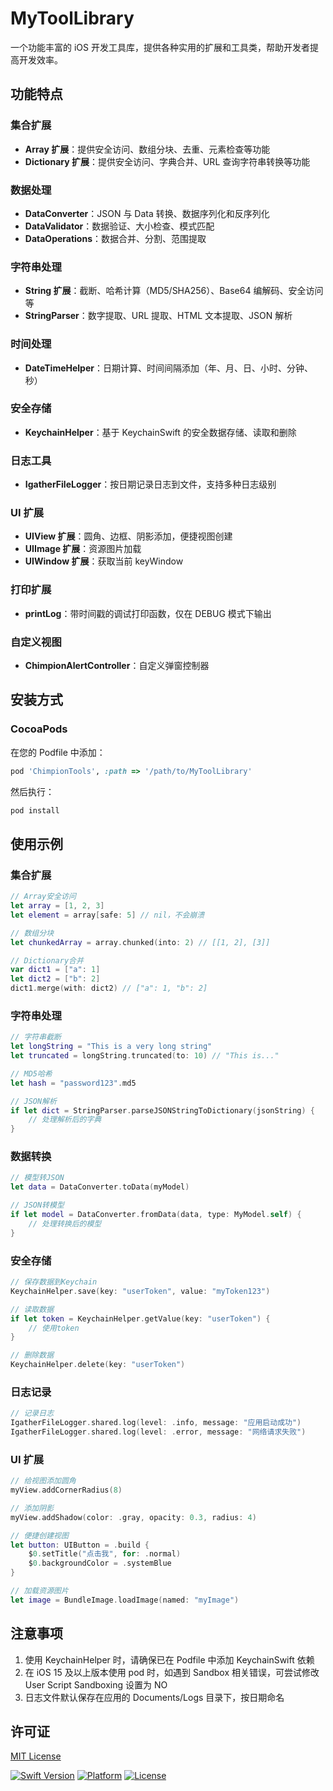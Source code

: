 # MyToolLibrary

一个功能丰富的 iOS 开发工具库，提供各种实用的扩展和工具类，帮助开发者提高开发效率。

## 功能特点

### 集合扩展

- **Array 扩展**：提供安全访问、数组分块、去重、元素检查等功能
- **Dictionary 扩展**：提供安全访问、字典合并、URL 查询字符串转换等功能

### 数据处理

- **DataConverter**：JSON 与 Data 转换、数据序列化和反序列化
- **DataValidator**：数据验证、大小检查、模式匹配
- **DataOperations**：数据合并、分割、范围提取

### 字符串处理

- **String 扩展**：截断、哈希计算（MD5/SHA256）、Base64 编解码、安全访问等
- **StringParser**：数字提取、URL 提取、HTML 文本提取、JSON 解析

### 时间处理

- **DateTimeHelper**：日期计算、时间间隔添加（年、月、日、小时、分钟、秒）

### 安全存储

- **KeychainHelper**：基于 KeychainSwift 的安全数据存储、读取和删除

### 日志工具

- **IgatherFileLogger**：按日期记录日志到文件，支持多种日志级别

### UI 扩展

- **UIView 扩展**：圆角、边框、阴影添加，便捷视图创建
- **UIImage 扩展**：资源图片加载
- **UIWindow 扩展**：获取当前 keyWindow

### 打印扩展

- **printLog**：带时间戳的调试打印函数，仅在 DEBUG 模式下输出

### 自定义视图

- **ChimpionAlertController**：自定义弹窗控制器

## 安装方式

### CocoaPods

在您的 Podfile 中添加：

```ruby
pod 'ChimpionTools', :path => '/path/to/MyToolLibrary'
```

然后执行：

```bash
pod install
```

## 使用示例

### 集合扩展

```swift
// Array安全访问
let array = [1, 2, 3]
let element = array[safe: 5] // nil，不会崩溃

// 数组分块
let chunkedArray = array.chunked(into: 2) // [[1, 2], [3]]

// Dictionary合并
var dict1 = ["a": 1]
let dict2 = ["b": 2]
dict1.merge(with: dict2) // ["a": 1, "b": 2]
```

### 字符串处理

```swift
// 字符串截断
let longString = "This is a very long string"
let truncated = longString.truncated(to: 10) // "This is..."

// MD5哈希
let hash = "password123".md5

// JSON解析
if let dict = StringParser.parseJSONStringToDictionary(jsonString) {
    // 处理解析后的字典
}
```

### 数据转换

```swift
// 模型转JSON
let data = DataConverter.toData(myModel)

// JSON转模型
if let model = DataConverter.fromData(data, type: MyModel.self) {
    // 处理转换后的模型
}
```

### 安全存储

```swift
// 保存数据到Keychain
KeychainHelper.save(key: "userToken", value: "myToken123")

// 读取数据
if let token = KeychainHelper.getValue(key: "userToken") {
    // 使用token
}

// 删除数据
KeychainHelper.delete(key: "userToken")
```

### 日志记录

```swift
// 记录日志
IgatherFileLogger.shared.log(level: .info, message: "应用启动成功")
IgatherFileLogger.shared.log(level: .error, message: "网络请求失败")
```

### UI 扩展

```swift
// 给视图添加圆角
myView.addCornerRadius(8)

// 添加阴影
myView.addShadow(color: .gray, opacity: 0.3, radius: 4)

// 便捷创建视图
let button: UIButton = .build {
    $0.setTitle("点击我", for: .normal)
    $0.backgroundColor = .systemBlue
}

// 加载资源图片
let image = BundleImage.loadImage(named: "myImage")
```

## 注意事项

1. 使用 KeychainHelper 时，请确保已在 Podfile 中添加 KeychainSwift 依赖
2. 在 iOS 15 及以上版本使用 pod 时，如遇到 Sandbox 相关错误，可尝试修改 User Script Sandboxing 设置为 NO
3. 日志文件默认保存在应用的 Documents/Logs 目录下，按日期命名

## 许可证

[MIT License](LICENSE)

[![Swift Version](https://img.shields.io/badge/Swift-5.0-orange.svg)](https://swift.org)
[![Platform](https://img.shields.io/badge/Platform-iOS-blue.svg)](https://developer.apple.com/ios/)
[![License](https://img.shields.io/badge/License-MIT-lightgrey.svg)](LICENSE)
